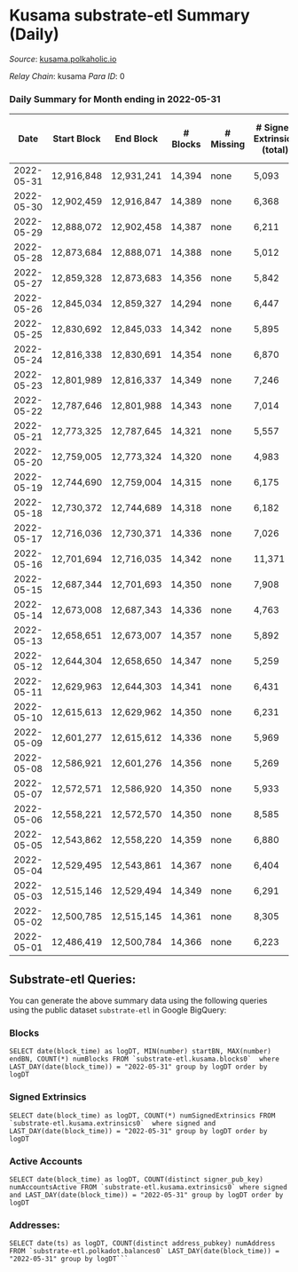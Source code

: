 # Kusama substrate-etl Summary (Daily)

_Source_: [kusama.polkaholic.io](https://kusama.polkaholic.io)

*Relay Chain*: kusama
*Para ID*: 0



### Daily Summary for Month ending in 2022-05-31


| Date | Start Block | End Block | # Blocks | # Missing | # Signed Extrinsics (total) | # Active Accounts | # Addresses with Balances | # Events | # Transfers | # XCM Transfers In | # XCM Transfers Out |
| ---- | ----------- | --------- | -------- | --------- | --------------------------- | ----------------- | ------------------------- | -------- | ----------- | ------------------ | ------------------- |
| 2022-05-31 | 12,916,848 | 12,931,241 | 14,394 | none  | 5,093 | 1,440 | 253,156 | 494,786 | 1,394 ($6,941,076) | 253 ($1,793,849) | 236 ($703,314) |
| 2022-05-30 | 12,902,459 | 12,916,847 | 14,389 | none  | 6,368 | 1,786 |  | 516,164 | 1,544 ($2,558,756) | 154 ($173,839) | 159 ($161,293) |
| 2022-05-29 | 12,888,072 | 12,902,458 | 14,387 | none  | 6,211 | 1,809 | 252,860 | 512,436 | 2,249 ($2,708,400) | 189 ($285,640) | 159 ($230,563) |
| 2022-05-28 | 12,873,684 | 12,888,071 | 14,388 | none  | 5,012 | 1,083 |  | 490,458 | 1,117 ($1,940,312) | 126 ($481,469) | 134 ($422,012) |
| 2022-05-27 | 12,859,328 | 12,873,683 | 14,356 | none  | 5,842 | 1,417 |  | 516,814 | 1,695 ($9,057,849) | 167 ($313,709) | 193 ($430,357) |
| 2022-05-26 | 12,845,034 | 12,859,327 | 14,294 | none  | 6,447 | 1,546 |  | 513,195 | 1,721 ($12,932,888) | 186 ($1,280,387) | 216 ($659,324) |
| 2022-05-25 | 12,830,692 | 12,845,033 | 14,342 | none  | 5,895 | 1,618 |  | 511,853 | 1,533 ($4,917,291) | 169 ($1,421,596) | 242 ($1,331,342) |
| 2022-05-24 | 12,816,338 | 12,830,691 | 14,354 | none  | 6,870 | 2,125 |  | 508,855 | 1,525 ($4,912,816) | 182 ($722,771) | 250 ($595,661) |
| 2022-05-23 | 12,801,989 | 12,816,337 | 14,349 | none  | 7,246 | 2,161 |  | 520,725 | 1,956 ($5,406,581) | 269 ($765,575) | 303 ($954,509) |
| 2022-05-22 | 12,787,646 | 12,801,988 | 14,343 | none  | 7,014 | 2,771 |  | 517,230 | 2,974 ($19,256,265) | 149 ($331,697) | 202 ($896,888) |
| 2022-05-21 | 12,773,325 | 12,787,645 | 14,321 | none  | 5,557 | 1,390 |  | 493,528 | 1,689 ($23,657,675) | 160 ($306,074) | 286 ($1,321,373) |
| 2022-05-20 | 12,759,005 | 12,773,324 | 14,320 | none  | 4,983 | 1,535 | 252,001 | 489,868 | 1,581 ($6,466,908) | 144 ($260,014) | 247 ($546,993) |
| 2022-05-19 | 12,744,690 | 12,759,004 | 14,315 | none  | 6,175 | 1,857 |  | 519,275 | 2,299 ($7,433,081) | 249 ($747,410) | 436 ($1,355,921) |
| 2022-05-18 | 12,730,372 | 12,744,689 | 14,318 | none  | 6,182 | 1,856 |  | 503,702 | 2,198 ($8,303,196) | 253 ($662,705) | 398 ($1,112,788) |
| 2022-05-17 | 12,716,036 | 12,730,371 | 14,336 | none  | 7,026 | 2,176 |  | 519,454 | 2,672 ($15,149,473) | 315 ($1,156,729) | 674 ($1,721,731) |
| 2022-05-16 | 12,701,694 | 12,716,035 | 14,342 | none  | 11,371 | 4,517 |  | 555,459 | 6,392 ($52,917,899) | 557 ($5,253,080) | 1,519 ($7,109,706) |
| 2022-05-15 | 12,687,344 | 12,701,693 | 14,350 | none  | 7,908 | 3,260 |  | 559,498 | 32,023 ($107,858,148) | 224 ($1,837,782) | 514 ($10,511,894) |
| 2022-05-14 | 12,673,008 | 12,687,343 | 14,336 | none  | 4,763 | 1,657 |  | 489,914 | 1,457 ($17,087,830) | 185 ($451,770) | 207 ($542,103) |
| 2022-05-13 | 12,658,651 | 12,673,007 | 14,357 | none  | 5,892 | 1,504 |  | 507,944 | 1,428 ($6,459,922) | 219 ($630,289) | 233 ($563,054) |
| 2022-05-12 | 12,644,304 | 12,658,650 | 14,347 | none  | 5,259 | 1,564 |  | 484,580 | 1,770 ($6,074,402) | 306 ($1,372,952) | 372 ($1,419,536) |
| 2022-05-11 | 12,629,963 | 12,644,303 | 14,341 | none  | 6,431 | 1,688 |  | 491,522 | 2,396 ($10,595,743) | 386 ($1,670,810) | 468 ($1,380,820) |
| 2022-05-10 | 12,615,613 | 12,629,962 | 14,350 | none  | 6,231 | 1,845 |  | 437,350 | 1,828 ($9,370,757) | 235 ($1,043,933) | 326 ($819,478) |
| 2022-05-09 | 12,601,277 | 12,615,612 | 14,336 | none  | 5,969 | 1,777 |  | 411,863 | 1,724 ($10,483,436) | 227 ($575,357) | 253 ($879,723) |
| 2022-05-08 | 12,586,921 | 12,601,276 | 14,356 | none  | 5,269 | 1,334 |  | 390,012 | 1,528 ($6,097,383) | 152 ($276,477) | 218 ($453,705) |
| 2022-05-07 | 12,572,571 | 12,586,920 | 14,350 | none  | 5,933 | 1,533 |  | 407,908 | 1,729 ($4,240,677) | 142 ($768,918) | 154 ($825,581) |
| 2022-05-06 | 12,558,221 | 12,572,570 | 14,350 | none  | 8,585 | 1,969 |  | 414,734 | 1,775 ($6,188,641) | 186 ($489,716) | 203 ($1,076,271) |
| 2022-05-05 | 12,543,862 | 12,558,220 | 14,359 | none  | 6,880 | 1,794 |  | 399,917 | 1,388 ($5,225,559) | 165 ($403,862) | 176 ($745,678) |
| 2022-05-04 | 12,529,495 | 12,543,861 | 14,367 | none  | 6,404 | 1,470 |  | 408,819 | 1,204 ($2,235,066) | 126 ($195,328) | 169 ($281,078) |
| 2022-05-03 | 12,515,146 | 12,529,494 | 14,349 | none  | 6,291 | 1,475 |  | 391,091 | 1,277 ($3,655,122) | 113 ($178,934) | 143 ($205,553) |
| 2022-05-02 | 12,500,785 | 12,515,145 | 14,361 | none  | 8,305 | 2,471 |  | 402,278 | 2,105 ($25,218,436) | 117 ($364,967) | 159 ($634,672) |
| 2022-05-01 | 12,486,419 | 12,500,784 | 14,366 | none  | 6,223 | 1,462 |  | 385,062 | 1,683 ($4,516,719) | 134 ($282,171) | 180 ($398,281) |

## Substrate-etl Queries:
You can generate the above summary data using the following queries using the public dataset `substrate-etl` in Google BigQuery:


### Blocks
```
SELECT date(block_time) as logDT, MIN(number) startBN, MAX(number) endBN, COUNT(*) numBlocks FROM `substrate-etl.kusama.blocks0`  where LAST_DAY(date(block_time)) = "2022-05-31" group by logDT order by logDT
```


### Signed Extrinsics
```
SELECT date(block_time) as logDT, COUNT(*) numSignedExtrinsics FROM `substrate-etl.kusama.extrinsics0`  where signed and LAST_DAY(date(block_time)) = "2022-05-31" group by logDT order by logDT
```


### Active Accounts
```
SELECT date(block_time) as logDT, COUNT(distinct signer_pub_key) numAccountsActive FROM `substrate-etl.kusama.extrinsics0` where signed and LAST_DAY(date(block_time)) = "2022-05-31" group by logDT order by logDT
```


### Addresses:
```
SELECT date(ts) as logDT, COUNT(distinct address_pubkey) numAddress FROM `substrate-etl.polkadot.balances0` LAST_DAY(date(block_time)) = "2022-05-31" group by logDT```


